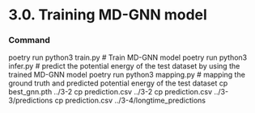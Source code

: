 # 3.0. Training MD-GNN model

### Command

poetry run python3 train.py # Train MD-GNN model
poetry run python3 infer.py # predict the potential energy of the test dataset by using the trained MD-GNN model
poetry run python3 mapping.py # mapping the ground truth and predicted potential energy of the test dataset
cp best_gnn.pth ../3-2
cp prediction.csv ../3-2
cp prediction.csv ../3-3/predictions
cp prediction.csv ../3-4/longtime_predictions